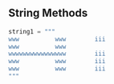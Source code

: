 ## String Methods

```python
string1 = """
www          www        iii
www          www        
wwwwwwwwwwwwwwww        iii
www          www        iii
www          www        iii
"""
```
